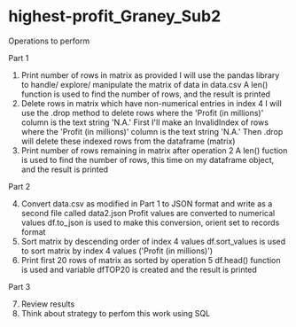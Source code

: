 # highest-profit_Graney_Sub2

Operations to perform

Part 1

1. Print number of rows in matrix as provided
    I will use the pandas library to handle/ explore/ manipulate the matrix of data in data.csv
    A len() function is used to find the number of rows, and the result is printed
2. Delete rows in matrix which have non-numerical entries in index 4
    I will use the .drop method to delete rows where the 'Profit (in millions)' column is the text string 'N.A.' 
    First I'll make an InvalidIndex of rows where the 'Profit (in millions)' column is the text string 'N.A.'
    Then .drop will delete these indexed rows from the dataframe (matrix) 
3. Print number of rows remaining in matrix after operation 2 
    A len() fuction is used to find the number of rows, this time on my dataframe object, and the result is printed
    
Part 2

4. Convert data.csv as modified in Part 1 to JSON format and write as a second file called data2.json
    Profit values are converted to numerical values 
    df.to_json is used to make this conversion, orient set to records format 
5. Sort matrix by descending order of index 4 values
    df.sort_values is used to sort matrix by index 4 values ('Profit (in millions)')
6. Print first 20 rows of matrix as sorted by operation 5
    df.head() function is used and variable dfTOP20 is created and the result is printed

Part 3

7. Review results
8. Think about strategy to perfom this work using SQL 
